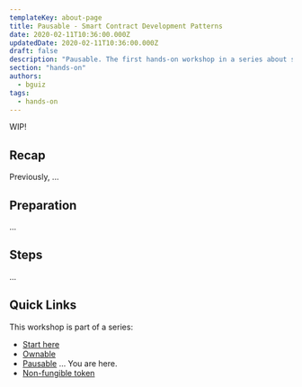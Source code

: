 ```yaml
---
templateKey: about-page
title: Pausable - Smart Contract Development Patterns
date: 2020-02-11T10:36:00.000Z
updatedDate: 2020-02-11T10:36:00.000Z
draft: false
description: "Pausable. The first hands-on workshop in a series about smart contract development patterns: Ownable, pausable, and non-fungible token"
section: "hands-on"
authors:
  - bguiz
tags:
  - hands-on
---
```


WIP!

## Recap

Previously, ...

## Preparation

...

## Steps

...

## Quick Links

This workshop is part of a series:

- [Start here](../01-start-here/)
- [Ownable](../02-ownable/)
- [Pausable](../03-pausable/) &hellip; You are here.
- [Non-fungible token](../04-non-fungible-token/)
